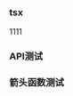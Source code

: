 ### tsx

<!-- <ApiTable src="ts/test"></ApiTable> -->

1111

### API测试

<ApiTable id="MuggleInterface"></ApiTable>

<ApiTable id="MyClass"></ApiTable>

<ApiTable id="MyType"></ApiTable>

<ApiTable id="add"></ApiTable>

### 箭头函数测试

<ApiTable id="processText"></ApiTable>

<ApiTable id="sum"></ApiTable>

<ApiTable id="greet"></ApiTable>

<ApiTable id="WizardInterface"></ApiTable>